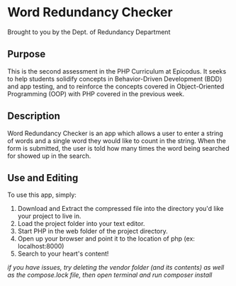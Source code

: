 # Word Redundancy Checker

Brought to you by the Dept. of Redundancy Department

## Purpose

This is the second assessment in the PHP Curriculum at Epicodus. It seeks to
help students solidify concepts in Behavior-Driven Development (BDD) and app
testing, and to reinforce the concepts covered in Object-Oriented Programming
(OOP) with PHP covered in the previous week.

## Description

Word Redundancy Checker is an app which allows a user to enter a string of words
and a single word they would like to count in the string.  When the form is
submitted, the user is told how many times the word being searched for showed up
in the search.

## Use and Editing

To use this app, simply:

1. Download and Extract the compressed file into the directory you'd like your project to live in.
1. Load the project folder into your text editor.
1. Start PHP in the web folder of the project directory.
1. Open up your browser and point it to the location of php (ex: localhost:8000)
1. Search to your heart's content!

*if you have issues, try deleting the vendor folder (and its contents) as well
as the compose.lock file, then open terminal and run composer install*
